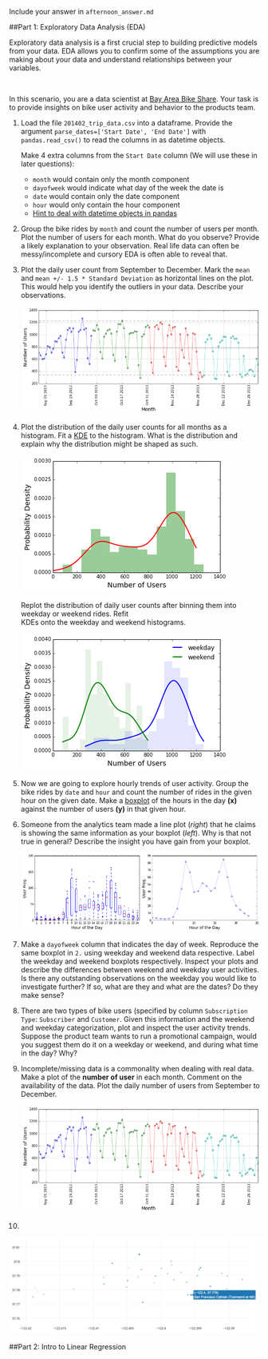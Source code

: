 Include your answer in `afternoon_answer.md`

##Part 1: Exploratory Data Analysis (EDA)

Exploratory data analysis is a first crucial step to building predictive models from your data. EDA allows you
to confirm some of the assumptions you are making about your data and understand relationships between your variables.
 
<br>
 
In this scenario, you are a data scientist at [Bay Area Bike Share](http://www.bayareabikeshare.com/). Your task
is to provide insights on bike user activity and behavior to the products team. 


1. Load the file `201402_trip_data.csv` into a dataframe. Provide the argument `parse_dates=['Start Date', 'End Date']`
   with `pandas.read_csv()` to read the columns in as datetime objects. 
   
   Make 4 extra columns from the `Start Date` column (We will use these in later questions):
   - `month` would contain only the month component
   - `dayofweek` would indicate what day of the week the date is
   - `date` would contain only the date component 
   - `hour` would only contain the hour component
   - [Hint to deal with datetime objects in pandas](http://stackoverflow.com/questions/25129144/pandas-return-hour-from-datetime-column-directly)

2. Group the bike rides by `month` and count the number of users per month. Plot the number of users for each month. 
   What do you observe? Provide a likely explanation to your observation. Real life data can often be messy/incomplete
   and cursory EDA is often able to reveal that.
   
3. Plot the daily user count from September to December. Mark the `mean` and `mean +/- 1.5 * Standard Deviation` as 
   horizontal lines on the plot. This would help you identify the outliers in your data. Describe your observations. 
   
   ![image](images/timeseries.png)


4. Plot the distribution of the daily user counts for all months as a histogram. Fit a 
   [KDE](http://glowingpython.blogspot.com/2012/08/kernel-density-estimation-with-scipy.html) to the histogram.
   What is the distribution and explain why the distribution might be shaped as such. 
    
   ![image](images/kde.png)
  
   Replot the distribution of daily user counts after binning them into weekday or weekend rides. Refit  
   KDEs onto the weekday and weekend histograms.
   
   ![image](images/weekdayweekend.png)

5. Now we are going to explore hourly trends of user activity. Group the bike rides by `date` and `hour` and count 
   the number of rides in the given hour on the given date. Make a 
   [boxplot](http://blog.bharatbhole.com/creating-boxplots-with-matplotlib/) of the hours in the day **(x)** against
   the number of users **(y)** in that given hour. 
   
6. Someone from the analytics team made a line plot (_right_) that he claims is showing the same information as your
   boxplot (_left_). Why is that not true in general? Describe the insight you have gain from your boxplot.
   
   ![image](images/q1_pair.png)

3. Make a `dayofweek` column that indicates the day of week. Reproduce the same boxplot in `2.` using weekday and weekend 
   data respective. Label the weekday and weekend boxplots respectively. Inspect your plots and describe the differences
   between weekend and weekday user activities. Is there any outstanding observations on the weekday you would like to
   investigate further? If so, what are they and what are the dates? Do they make sense?
   
4. There are two types of bike users (specified by column `Subscription Type`: `Subscriber` and `Customer`. Given this
   information and the weekend and weekday categorization, plot and inspect the user activity trends. Suppose the 
   product team wants to run a promotional campaign, would you suggest them do it on a weekday or weekend, and
   during what time in the day? Why?

5. Incomplete/missing data is a commonality when dealing with real data. Make a plot of the **number of user** in 
   each month. Comment on the availability of the data. Plot the daily number of users from September to
   December. 

   ![userbymonth](images/user_by_month.png)

6. 

   ![scatter](images/scatter.png)


##Part 2: Intro to Linear Regression